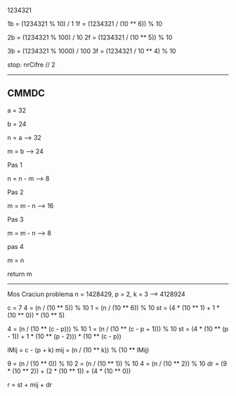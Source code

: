 1234321

1b = (1234321 % 10) / 1
1f = (1234321 / (10 ** 6)) % 10

2b = (1234321 % 100) / 10
2f = (1234321 / (10 ** 5)) % 10

3b = (1234321 % 1000) / 100
3f = (1234321 / 10 ** 4) % 10


stop: nrCifre // 2


---

## CMMDC


a = 32

b = 24

n = a --> 32

m = b --> 24

Pas 1

n = n - m --> 8

Pas 2

m = m - n --> 16

Pas 3

m = m - n --> 8

pas 4

m = n

return m

---
Mos Craciun problema
n = 1428429, p = 2, k = 3  --> 4128924

c = 7
4 = (n / (10 ** 5)) % 10
1 = (n / (10 ** 6)) % 10
st = (4 * (10 ** 1) + 1 * (10 ** 0)) * (10 ** 5)

4 = (n / (10 ** (c - p))) % 10
1 = (n / (10 ** (c - p + 1))) % 10
st = (4 * (10 ** (p - 1)) + 1 * (10 ** (p - 2))) * (10 ** (c - p))

lMij = c - (p + k)
mij = (n / (10 ** k)) % (10 ** lMij)


9 = (n / (10 ** 0)) % 10 
2 = (n / (10 ** 1)) % 10
4 = (n / (10 ** 2)) % 10
dr = (9 * (10 ** 2)) + (2 * (10 ** 1)) + (4 * (10 ** 0))

r = st + mij + dr